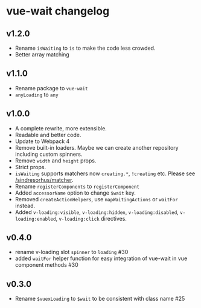 # vue-wait changelog

## v1.2.0
- Rename `isWaiting` to `is` to make the code less crowded.
- Better array matching

## v1.1.0
- Rename package to `vue-wait`
- `anyLoading` to `any`

## v1.0.0

- A complete rewrite, more extensible.
- Readable and better code.
- Update to Webpack 4
- Remove built-in loaders. Maybe we can create another repository including custom spinners.
- Remove `width` and `height` props.
- Strict props.
- `isWaiting` supports matchers now `creating.*`, `!creating` etc. Please see [/sindresorhus/matcher](/sindresorhus/matcher).
- Rename `registerComponents` to `registerComponent`
- Added `accessorName` option to change `$wait` key.
- Removed `createActionHelpers`, use `mapWaitingActions` or `waitFor` instead.
- Added `v-loading:visible`, `v-loading:hidden`, `v-loading:disabled`, `v-loading:enabled`, `v-loading:click` directives.

## v0.4.0

- rename v-loading slot `spinner` to `loading` #30
- added `waitFor` helper function for easy integration of vue-wait in vue component methods #30

## v0.3.0

- Rename `$vuexLoading` to `$wait` to be consistent with class name #25
